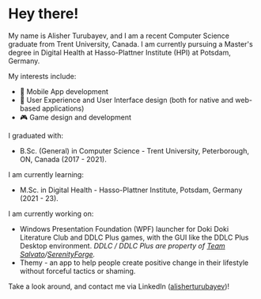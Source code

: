 # Hey there!

My name is Alisher Turubayev, and I am a recent Computer Science graduate from Trent University, Canada. I am currently pursuing a Master's degree in Digital Health at Hasso-Plattner Institute (HPI) at Potsdam, Germany.

My interests include:
- 📱 Mobile App development
- 🎨 User Experience and User Interface design (both for native and web-based applications)
- 🎮 Game design and development

I graduated with:
- B.Sc. (General) in Computer Science - Trent University, Peterborough, ON, Canada (2017 - 2021).

I am currently learning:
- M.Sc. in Digital Health - Hasso-Plattner Institute, Potsdam, Germany (2021 - 23).

I am currently working on:
- Windows Presentation Foundation (WPF) launcher for Doki Doki Literature Club and DDLC Plus games, with the GUI like the DDLC Plus Desktop environment. 
_DDLC / DDLC Plus are property of [Team Salvato](http://teamsalvato.com/)/[SerenityForge](https://serenityforge.com/)._
- Themy - an app to help people create positive change in their lifestyle without forceful tactics or shaming.

Take a look around, and contact me via LinkedIn ([alisherturubayev](https://www.linkedin.com/in/alisherturubayev/))!
